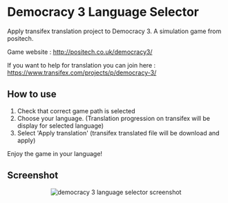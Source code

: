Democracy 3 Language Selector
==========================

Apply transifex translation project to Democracy 3. A simulation game from positech.

Game website : http://positech.co.uk/democracy3/

If you want to help for translation you can join here : https://www.transifex.com/projects/p/democracy-3/

## How to use

1. Check that correct game path is selected
2. Choose your language. (Translation progression on transifex will be display for selected language)
3. Select 'Apply translation' (transifex translated file will be download and apply)

Enjoy the game in your language!

## Screenshot
<p align="center">
<img src="https://raw.github.com/dragouf/Democracy3TextExtractor/master/doc/screenshot.png" alt="democracy 3 language selector screenshot" />
</p>